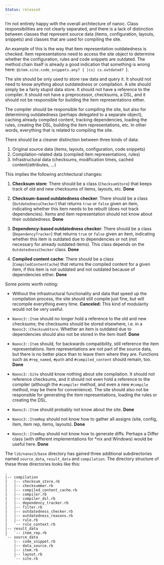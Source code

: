 ```yaml
--- 
Status: released
--- 
```


I’m not entirely happy with the overall architecture of nanoc. Class responsibilities are not clearly separated, and there is a lack of distinction between classes that represent source data (items, configuration, layouts, snippets) and classes that are used for compiling the site.

An example of this is the way that item representation outdatedness is checked. Item representations need to access the site object to determine whether the configuration, rules and code snippets are outdated. The method chain itself is already a good indication that something is wrong here: `@item.site.code_snippets.any? { |cs| cs.outdated? `}.

The site should be only used to store raw data and query it. It should not need to know anything about outdatedness or compilation. A site should simply be a fairly stupid data store. It should not have a reference to the compiler. It should not have a preprocessor, checksums, a DSL, and it should not be responsible for building the item representations either.

The compiler should be responsible for compiling the site, but also for determining outdatedness (perhaps delegated to a separate object), caching already compiled content, tracking dependencies, loading the rules, creating the DSL, building the item representations, etc. In other words, everything that is related to compiling the site.

There should be a cleaner distinction between three kinds of data:

1. Original source data (items, layouts, configuration, code snippets)
2. Compilation-related data (compiled item representations, rules)
3. Infrastructural data (checksums, modification times, cached content/attributes, …)

This implies the following architectural changes:

1. **Checksum store**: There should be a class (`ChecksumStore`) that keeps track of old and new checksums of items, layouts, etc. **Done**

2. **Checksum-based outdatedness checker**: There should be a class (`OutdatednessChecker`) that returns `true` or `false` given an item, indicating whether this item needs to be rebuilt (does not track dependencies). Items and item representation should not know about their outdatedness. **Done**

3. **Dependency-based outdatedness checker**: There should be a class (`DependencyTracker`) that returns `true` or `false` given an item, indicating whether this item is outdated due to dependencies or not (not necessary for already outdated items). This class depends on the `OutdatednessChecker` class. **Done**

4. **Compiled content cache**: There should be a class (`CompiledContentCache`) that returns the compiled content for a given item, if this item is not outdated and not outdated because of dependencies either. **Done**

Some points worth noting:

* Without the infrastructural functionality and data that speed up the compilation process, the site should still compile just fine, but will recompile everything every time. **Canceled:** This kind of modularity would not be very useful.

* `Nanoc3::Item` should no longer hold a reference to the old and new checksums; the checksums should be stored elsewhere, i.e. in a `Nanoc3::ChecksumStore`. Whether an item is outdated due to dependencies should also not be stored in the item itself. **Done**

* `Nanoc3::Item` should, for backwards compatibility, still reference the item representations. Item representations are not part of the source data, but there is no better place than to leave them where they are. Functions such as `#rep_named`, `#path` and `#compiled_content` should remain, too. **Done**

* `Nanoc3::Site` should know nothing about site compilation. It should not reference checksums, and it should not even hold a reference to the compiler (although the `#compiler` method, and even a new `#compile` method, may be there for convenience). The site should also not be responsible for generating the item representations, loading the rules or creating the DSL.

* `Nanoc3::Item` should probably not know about the site. **Done**

* `Nanoc3::ItemRep` should not know how to gather all assigns (site, config, item, item rep, items, layouts). **Done**

* `Nanoc3::ItemRep` should not know how to generate diffs. Perhaps a Differ class (with different implementations for *nix and Windows) would be useful here. **Done**

The `lib/nanoc3/base` directory has gained three additional subdirectories named `source_data`, `result_data` and `compilation`. The directory structure of these three directories looks like this:

	.
	|-- compilation
	|   |-- checksum_store.rb
	|   |-- checksummer.rb
	|   |-- compiled_content_cache.rb
	|   |-- compiler.rb
	|   |-- compiler_dsl.rb
	|   |-- dependency_tracker.rb
	|   |-- filter.rb
	|   |-- outdatedness_checker.rb
	|   |-- outdatedness_reasons.rb
	|   |-- rule.rb
	|   `-- rule_context.rb
	|-- result_data
	|   `-- item_rep.rb
	`-- source_data
	    |-- code_snippet.rb
	    |-- data_source.rb
	    |-- item.rb
	    |-- layout.rb
	    `-- site.rb

